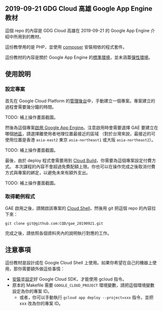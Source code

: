 ## 2019-09-21 GDG Cloud 高雄 Google App Engine 教材

這個 repo 的內容是 GDG Cloud 高雄在 2019-09-21 的 Google App Engine
介紹中所用到的教材。

這份教學用的是 PHP，並使用 [composer](https://getcomposer.org/) 安裝相依的程式套件。

這份教材的內容是關於 Google App Engine 的[標準環境](https://cloud.google.com/appengine/docs/standard/)，並未涵蓋[彈性環境](https://cloud.google.com/appengine/docs/flexible/)。

## 使用說明

### 設定專案
首先在 Google Cloud Platform 的[管理後台](https://console.cloud.google.com)中，手動建立一個專案。專案建立的過程會需要幾分鐘的時間。

TODO: 補上操作畫面截圖。

然後為這個專案[啟用 Google App Engine](https://console.cloud.google.com/appengine)。注意啟用時會需要選擇
GAE 要建立在哪個[地區](https://cloud.google.com/compute/docs/regions-zones)，請選擇離使用者地理位置最接近的區域
（對於台灣來說，最接近的可使用位置是香港 `asia-east2` 東京 `asia-northeast1` 或大阪 `asia-northeast2`）。

TODO: 補上操作畫面截圖。

最後，由於 deploy 程式會需要用到 [Cloud Build](https://cloud.google.com/cloud-build/)，你需要為這個專案設定付費方式。
本次課程的內容不會超過免費配額上限。你也可以在操作完成之後取消付費方式與專案的綁定，以避免未來有額外支出。

TODO: 補上操作畫面截圖。

### 取得範例程式

GAE 啟用之後，請開啟該專案的 [Cloud Shell](https://console.cloud.google.com/cloudshell/editor?shellonly=true)，然後用 git 把這個 repo 的內容拉下來：

```shell
git clone git@github.com:CQD/gae_20190921.git
```

完成之後，請依照各個資料夾內的說明執行對應的工作。

## 注意事項

這份教材是設計成在 Google Cloud Shell 上使用。如果你希望在自己的機器上使用，那你需要額外做這些事情：

- [安裝](https://cloud.google.com/sdk/install)並[設定](https://cloud.google.com/sdk/docs/initializing)好 Google Cloud SDK，才能使用 gcloud 指令。
- 原本的 Makefile 需要 `GOOGLE_CLOUD_PROJECT` 環境變數，請把這個環境變數設定為你的專案 ID。
  - 或者，你可以手動執行 `gcloud app deploy --project=xxx` 指令，並把 xxx 改為你的專案 ID。


